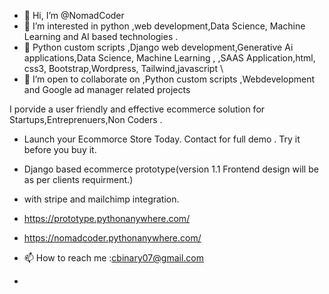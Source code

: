 - 👋 Hi, I’m @NomadCoder
- 👀 I’m interested in python ,web development,Data Science, Machine Learning and AI based technologies .
- 🌱  Python custom scripts ,Django web development,Generative Ai applications,Data Science, Machine Learning ,  ,SAAS Application,html, css3, Bootstrap,Wordpress, Tailwind,javascript \
- 💞️ I’m open to collaborate on ,Python custom scripts ,Webdevelopment and Google ad manager related projects

 I porvide a user friendly and effective ecommerce solution for Startups,Entreprenuers,Non Coders .
- Launch your Ecommorce Store Today.
Contact for full demo . 
Try it before you buy it.
- Django based ecommerce prototype(version 1.1 Frontend design will be as per clients requirment.)
- with stripe and mailchimp integration.
- https://prototype.pythonanywhere.com/

- https://nomadcoder.pythonanywhere.com/


 
- 📫 How to reach me  :cbinary07@gmail.com
- 


<!---
NomadCoder101/NomadCoder101 is a ✨ special ✨ repository because its `README.md` (this file) appears on your GitHub profile.
You can click the Preview link to take a look at your changes.
--->
